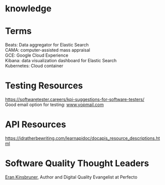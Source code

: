 # knowledge

# Terms
Beats: Data aggregator for Elastic Search  
CAMA: computer-assisted mass appraisal  
GCE: Google Cloud Experience  
Kibana: data visualization dashboard for Elastic Search  
Kubernetes: Cloud container  

# Testing Resources
https://softwaretester.careers/kpi-suggestions-for-software-testers/  
Good email option for testing:  www.yopmail.com  


# API Resources
https://idratherbewriting.com/learnapidoc/docapis_resource_descriptions.html

# Software Quality Thought Leaders  
[Eran Kinsbruner](https://www.perfecto.io/eran-kinsbruner), Author and Digital Quality Evangelist at Perfecto  
  
  
